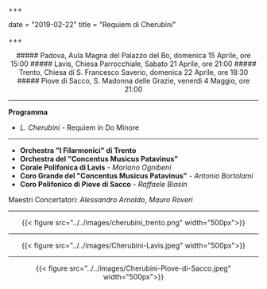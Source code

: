 +++

date = "2019-02-22"
title = "Requiem di Cherubini"

+++

<center>
##### Padova, Aula Magna del Palazzo del Bo, domenica 15 Aprile, ore 15:00
##### Lavis, Chiesa Parrocchiale, Sabato 21 Aprile, ore 21:00
##### Trento, Chiesa di S. Francesco Saverio, domenica 22 Aprile, ore 18:30
##### Piove di Sacco, S. Madonna delle Grazie, venerdì 4 Maggio, ore 21:00
</center>

---

**Programma**

* *L. Cherubini* - Requiem in Do Minore

---

* **Orchestra "I Filarmonici" di Trento**
* **Orchestra del "Concentus Musicus Patavinus"**
* **Corale Polifonica di Lavis** - _Mariano Ognibeni_
* **Coro Grande del "Concentus Musicus  Patavinus"** - _Antonio Bortolami_ 
* **Coro Polifonico di Piove di Sacco** - _Raffaele Biasin_ 


Maestri Concertatori: *Alessandro Arnoldo*, *Mauro Roveri*

---

<center>

{{< figure src="../../images/cherubini_trento.png" width="500px">}}

---

{{< figure src="../../images/Cherubini-Lavis.jpeg" width="500px">}}

---

{{< figure src="../../images/Cherubini-Piove-di-Sacco.jpeg" width="500px">}}

</center>